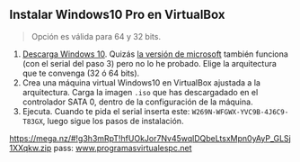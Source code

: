 ## Instalar Windows10 Pro en VirtualBox
> Opción es válida para 64 y 32 bits.

1. [Descarga Windows 10](https://www.mediafire.com/folder/852fxc2rpn1fo/Windows_10). Quizás [la versión de microsoft](https://www.microsoft.com/en-in/software-download/windows10ISO) también funciona (con el serial del paso 3) pero no lo he probado. Elige la arquitectura que te convenga (32 ó 64 bits).
2. Crea una máquina virtual Windows10 en VirtualBox ajustada a la arquitectura. Carga la imagen `.iso` que has descargadado en el controlador SATA 0, dentro de la configuración de la máquina.
3. Ejecuta. Cuando te pida el serial inserta este: `W269N-WFGWX-YVC9B-4J6C9-T83GX﻿`, luego sigue los pasos de instalación.

https://mega.nz/#!g3h3mRpT!hfUOkJor7Nv45wqlDQbeLtsxMpn0yAyP_GLSj1XXqkw.zip
pass: www.programasvirtualespc.net
